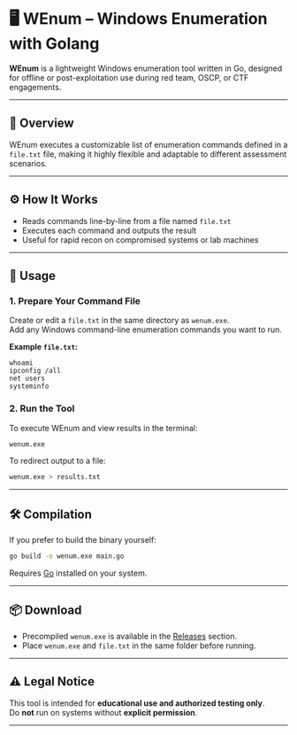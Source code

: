 # 🖥️ WEnum – Windows Enumeration with Golang

**WEnum** is a lightweight Windows enumeration tool written in Go, designed for offline or post-exploitation use during red team, OSCP, or CTF engagements.

---

## 📄 Overview

WEnum executes a customizable list of enumeration commands defined in a `file.txt` file, making it highly flexible and adaptable to different assessment scenarios.

---

## ⚙️ How It Works

- Reads commands line-by-line from a file named `file.txt`
- Executes each command and outputs the result
- Useful for rapid recon on compromised systems or lab machines

---

## 📝 Usage

### 1. Prepare Your Command File

Create or edit a `file.txt` in the same directory as `wenum.exe`.  
Add any Windows command-line enumeration commands you want to run.

**Example `file.txt`:**
```
whoami
ipconfig /all
net users
systeminfo
```

### 2. Run the Tool

To execute WEnum and view results in the terminal:

```bash
wenum.exe
```

To redirect output to a file:

```bash
wenum.exe > results.txt
```

---

## 🛠️ Compilation

If you prefer to build the binary yourself:

```bash
go build -o wenum.exe main.go
```

Requires [Go](https://golang.org/) installed on your system.

---

## 📦 Download

- Precompiled `wenum.exe` is available in the [Releases](../../releases) section.
- Place `wenum.exe` and `file.txt` in the same folder before running.

---

## ⚠️ Legal Notice

This tool is intended for **educational use and authorized testing only**.  
Do **not** run on systems without **explicit permission**.

---
